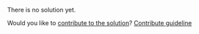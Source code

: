 
There is no solution yet.

Would you like to [contribute to the solution](https://github.com/BFEdev/BFE.dev-solutions/blob/main/question/explain-how-position-sticky-works_en.md)? [Contribute guideline](https://github.com/BFEdev/BFE.dev-solutions#how-to-contribute)
